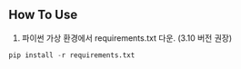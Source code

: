 <h2> How To Use </h2>

1. 파이썬 가상 환경에서 requirements.txt 다운. (3.10 버전 권장)
```python
pip install -r requirements.txt
```
